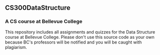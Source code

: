 ## CS300DataStructure
### A CS course at Bellevue College
This repository includes all assignments and quizzes for the Data Structure course at Bellevue College. Please don't use this source code as your own because BC's professors will be notified and you will be caught with plagiarism. 
